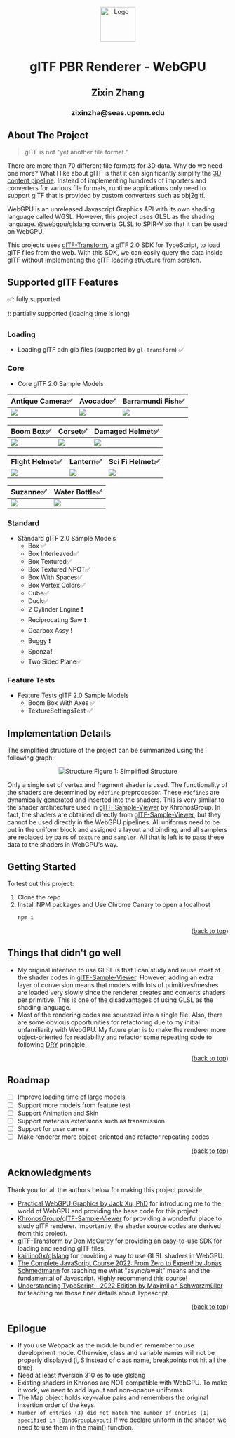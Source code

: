<div id="top"></div>
<!-- PROJECT LOGO -->
<br />
<div align="center">
    <img src="mdAssets/logo.png" alt="Logo" width="80" height="80">

  <h1 align="center">glTF PBR Renderer - WebGPU</h1>
  <h2 align="center">Zixin Zhang</h2>
  <h3 align="center">zixinzha@seas.upenn.edu</h3>
</div>

<!-- ABOUT THE PROJECT -->

## About The Project

> glTF is not "yet another file format."

There are more than 70 different file formats for 3D data. Why do we need one more? What I like about glTF is that it can significantly simplify the [3D content pipeline](https://github.com/KhronosGroup/glTF-Tutorials/blob/master/gltfTutorial/images/contentPipelineWithGltf.png). Instead of implementing hundreds of importers and converters for various file formats, runtime applications only need to support glTF that is provided by custom converters such as obj2gltf.

WebGPU is an unreleased Javascript Graphics API with its own shading language called WGSL. However, this project uses GLSL as the shading language. [@webgpu/glslang](https://www.npmjs.com/package/@webgpu/glslang) converts GLSL to SPIR-V so that it can be used on WebGPU.

This projects uses [glTF-Transform](https://github.com/donmccurdy/glTF-Transform), a glTF 2.0 SDK for TypeScript, to load glTF files from the web. With this SDK, we can easily query the data inside glTF without implementing the glTF loading structure from scratch.

## Supported glTF Features

✅: fully supported

❗: partially supported (loading time is long)

### Loading 

- Loading glTF adn glb files (supported by `gl-Transform`) ✅

### Core

- Core glTF 2.0 Sample Models

| Antique Camera✅ | Avocado✅ | Barramundi Fish✅ |
|---|---|---|
|![](mdAssets/AntiqueCamera.gif)|![](mdAssets/Avocado.gif)|![](mdAssets/BarramundiFish.gif)|

| Boom Box✅ | Corset✅ | Damaged Helmet✅ |
|---|---|---|
|![](mdAssets/BoomBox.gif)|![](mdAssets/Corset.gif)|![](mdAssets/DamagedHelmet.gif)|

| Flight Helmet✅ | Lantern✅ | Sci Fi Helmet✅ |
|---|---|---|
|![](mdAssets/FlightHelmet.gif)|![](mdAssets/Lantern.gif)|![](mdAssets/SciFiHelmet.gif)|

|  Suzanne✅ | Water Bottle✅ | 
|---|---|
|![](mdAssets/Suzanne.gif)|![](mdAssets/WaterBottle.gif)|


### Standard

- Standard glTF 2.0 Sample Models 
  - Box ✅
  - Box Interleaved✅
  - Box Textured✅
  - Box Textured NPOT✅
  - Box With Spaces✅
  - Box Vertex Colors✅
  - Cube✅
  - Duck✅
  - 2 Cylinder Engine ❗
  - Reciprocating Saw ❗
  - Gearbox Assy ❗
  - Buggy ❗
  - Sponza❗
  - Two Sided Plane✅

### Feature Tests

- Feature Tests glTF 2.0 Sample Models 
  - Boom Box With Axes ✅
  - TextureSettingsTest ✅

## Implementation Details

The simplified structure of the project can be summarized using the following graph:

<div align="center">
    <img src="mdAssets/structure.png" alt="Structure">
<h8 align="center">Figure 1: Simplified Structure</h8>
</div>

Only a single set of vertex and fragment shader is used. The functionality of the shaders are determined by `#define` preprocessor. These `#define`s are dynamically generated and inserted into the shaders. This is very similar to the shader architecture used in [glTF-Sample-Viewer](https://github.com/KhronosGroup/glTF-Sample-Viewer) by KhronosGroup. In fact, the shaders are obtained directly from [glTF-Sample-Viewer](https://github.com/KhronosGroupglTF-Sample-Viewer), but they cannot be used directly in the WebGPU pipelines. All uniforms need to be put in the uniform block and assigned a layout and binding, and all samplers are replaced by pairs of `texture` and `sampler`. All that is left is to pass these data to the shaders in WebGPU's way.

<!-- GETTING STARTED -->

## Getting Started

To test out this project: 

1. Clone the repo
2. Install NPM packages and Use Chrome Canary to open a localhost 
   ```sh
   npm i
   ```

<p align="right">(<a href="#top">back to top</a>)</p>

<!-- USAGE EXAMPLES -->

## Things that didn't go well

- My original intention to use GLSL is that I can study and reuse most of the shader codes in [glTF-Sample-Viewer](https://github.com/KhronosGroup/glTF-Sample-Viewer). However, adding an extra layer of conversion means that models with lots of primitives/meshes are loaded very slowly since the renderer creates and converts shaders per primitive. This is one of the disadvantages of using GLSL as the shading language.
- Most of the rendering codes are squeezed into a single file. Also, there are some obvious opportunities for refactoring due to my initial unfamiliarity with WebGPU. My future plan is to make the renderer more object-oriented for readability and refactor some repeating code to following [DRY](https://en.wikipedia.org/wiki/Don%27t_repeat_yourself) principle. 

<p align="right">(<a href="#top">back to top</a>)</p>

<!-- ROADMAP -->

## Roadmap

- [ ] Improve loading time of large models
- [ ] Support more models from feature test
- [ ] Support Animation and Skin
- [ ] Support materials extensions such as transmission
- [ ] Support for user camera
- [ ] Make renderer more object-oriented and refactor repeating codes

<p align="right">(<a href="#top">back to top</a>)</p>


<!-- ACKNOWLEDGMENTS -->

## Acknowledgments

Thank you for all the authors below for making this project possible. 

- [Practical WebGPU Graphics by Jack Xu, PhD](https://drxudotnet.com/Home/DownloadCode?bookId=20) for introducing me to the world of WebGPU and providing the base code for this project. 
- [KhronosGroup/glTF-Sample-Viewer](https://github.com/KhronosGroup/glTF-Sample-Viewer) for providing a wonderful place to study glTF renderer. Importantly, the shader source codes are derived from this project. 
- [glTF-Transform by Don McCurdy](https://gltf-transform.donmccurdy.com/) for providing an easy-to-use SDK for loading and reading glTF files. 
- [kainino0x/glslang](https://github.com/kainino0x/glslang.js) for providing a way to use GLSL shaders in WebGPU.
- [The Complete JavaScript Course 2022: From Zero to Expert! by Jonas Schmedtmann](https://www.udemy.com/course/the-complete-javascript-course/) for teaching me what "async/await" means and the fundamental of Javascript. Highly recommend this course! 
- [Understanding TypeScript - 2022 Edition by Maximilian Schwarzmüller](https://www.udemy.com/course/understanding-typescript/) for teaching me those finer details about Typescript. 

<p align="right">(<a href="#top">back to top</a>)</p>

## Epilogue

- If you use Webpack as the module bundler, remember to use development mode. Otherwise, class and variable names will not be properly displayed (i, S instead of class name, breakpoints not hit all the time)
- Need at least #version 310 es to use glslang
- Existing shaders in Khronos are NOT compatible with WebGPU. To make it work, we need to add layout and non-opaque uniforms.
- The Map object holds key-value pairs and remembers the original insertion order of the keys.
- `Number of entries (3) did not match the number of entries (1) specified in [BindGroupLayout]` If we declare uniform in the shader, we need to use them in the main() function. 

